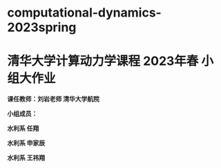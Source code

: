 # computational-dynamics-2023spring
# 清华大学计算动力学课程 2023年春 小组大作业
**课任教师：刘岩老师 清华大学航院**

**小组成员：**

**水利系 任翔**

**水利系 申家辰**

**水利系 王祎翔**




